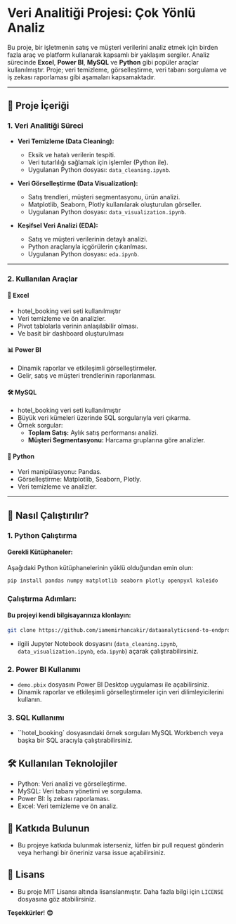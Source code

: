 # Veri Analitiği Projesi: Çok Yönlü Analiz

Bu proje, bir işletmenin satış ve müşteri verilerini analiz etmek için birden fazla araç ve platform kullanarak kapsamlı bir yaklaşım sergiler. Analiz sürecinde **Excel**, **Power BI**, **MySQL** ve **Python** gibi popüler araçlar kullanılmıştır. Proje; veri temizleme, görselleştirme, veri tabanı sorgulama ve iş zekası raporlaması gibi aşamaları kapsamaktadır.

---

## 📂 Proje İçeriği

### 1. **Veri Analitiği Süreci**

- **Veri Temizleme (Data Cleaning):**

  - Eksik ve hatalı verilerin tespiti.
  - Veri tutarlılığı sağlamak için işlemler (Python ile).
  - Uygulanan Python dosyası: `data_cleaning.ipynb`.

- **Veri Görselleştirme (Data Visualization):**

  - Satış trendleri, müşteri segmentasyonu, ürün analizi.
  - Matplotlib, Seaborn, Plotly kullanılarak oluşturulan görseller.
  - Uygulanan Python dosyası: `data_visualization.ipynb`.

- **Keşifsel Veri Analizi (EDA):**
  - Satış ve müşteri verilerinin detaylı analizi.
  - Python araçlarıyla içgörülerin çıkarılması.
  - Uygulanan Python dosyası: `eda.ipynb`.

---

### 2. **Kullanılan Araçlar**

#### 🔢 **Excel**

- hotel_booking veri seti kullanılmıştır
- Veri temizleme ve ön analizler.
- Pivot tablolarla verinin anlaşılabilir olması.
- Ve basit bir dashboard oluşturulması

#### 📊 **Power BI**

- Dinamik raporlar ve etkileşimli görselleştirmeler.
- Gelir, satış ve müşteri trendlerinin raporlanması.

#### 🛠️ **MySQL**

- hotel_booking veri seti kullanılmıştır
- Büyük veri kümeleri üzerinde SQL sorgularıyla veri çıkarma.
- Örnek sorgular:
  - **Toplam Satış:** Aylık satış performansı analizi.
  - **Müşteri Segmentasyonu:** Harcama gruplarına göre analizler.

#### 🐍 **Python**

- Veri manipülasyonu: Pandas.
- Görselleştirme: Matplotlib, Seaborn, Plotly.
- Veri temizleme ve analizler.

---

## 🚀 Nasıl Çalıştırılır?

### 1. **Python Çalıştırma**

#### Gerekli Kütüphaneler:

Aşağıdaki Python kütüphanelerinin yüklü olduğundan emin olun:

```bash
pip install pandas numpy matplotlib seaborn plotly openpyxl kaleido
```

### Çalıştırma Adımları:

#### Bu projeyi kendi bilgisayarınıza klonlayın:

```bash
git clone https://github.com/iamemirhancakir/dataanalyticsend-to-endprojects.git
```

- ilgili Jupyter Notebook dosyasını (`data_cleaning.ipynb`, `data_visualization.ipynb`, `eda.ipynb`) açarak çalıştırabilirsiniz.

### 2. **Power BI Kullanımı**

- `demo.pbix` dosyasını Power BI Desktop uygulaması ile açabilirsiniz.
- Dinamik raporlar ve etkileşimli görselleştirmeler için veri dilimleyicilerini kullanın.

### 3. **SQL Kullanımı**

- ``hotel_booking` dosyasındaki örnek sorguları MySQL Workbench veya başka bir SQL aracıyla çalıştırabilirsiniz.


## 🛠️ Kullanılan Teknolojiler

- Python: Veri analizi ve görselleştirme.
- MySQL: Veri tabanı yönetimi ve sorgulama.
- Power BI: İş zekası raporlaması.
- Excel: Veri temizleme ve ön analiz.

## 🤝 Katkıda Bulunun

- Bu projeye katkıda bulunmak isterseniz, lütfen bir pull request gönderin veya herhangi bir öneriniz varsa issue açabilirsiniz.

## 📝 Lisans

- Bu proje MIT Lisansı altında lisanslanmıştır. Daha fazla bilgi için `LICENSE` dosyasına göz atabilirsiniz.

**Teşekkürler**! **😊**
